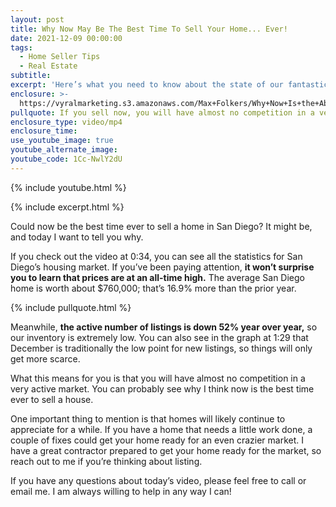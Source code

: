 ```yaml
---
layout: post
title: Why Now May Be The Best Time To Sell Your Home... Ever!
date: 2021-12-09 00:00:00
tags:
  - Home Seller Tips
  - Real Estate
subtitle:
excerpt: 'Here’s what you need to know about the state of our fantastic market. '
enclosure: >-
  https://vyralmarketing.s3.amazonaws.com/Max+Folkers/Why+Now+Is+the+Absolute+Best+Time+To+Sell+A+House.mp4
pullquote: If you sell now, you will have almost no competition in a very active market.
enclosure_type: video/mp4
enclosure_time:
use_youtube_image: true
youtube_alternate_image:
youtube_code: 1Cc-NwlY2dU
---
```

{% include youtube.html %}

{% include excerpt.html %}

Could now be the best time ever to sell a home in San Diego? It might be, and today I want to tell you why.&nbsp;

If you check out the video at 0:34, you can see all the statistics for San Diego’s housing market. If you’ve been paying attention, **it won’t surprise you to learn that prices are at an all-time high.** The average San Diego home is worth about $760,000; that’s 16.9% more than the prior year.&nbsp;

{% include pullquote.html %}

Meanwhile, **the active number of listings is down 52% year over year,** so our inventory is extremely low. You can also see in the graph at 1:29 that December is traditionally the low point for new listings, so things will only get more scarce.&nbsp;

What this means for you is that you will have almost no competition in a very active market. You can probably see why I think now is the best time ever to sell a house.&nbsp;

One important thing to mention is that homes will likely continue to appreciate for a while. If you have a home that needs a little work done, a couple of fixes could get your home ready for an even crazier market. I have a great contractor prepared to get your home ready for the market, so reach out to me if you’re thinking about listing.&nbsp;

If you have any questions about today’s video, please feel free to call or email me. I am always willing to help in any way I can\!
